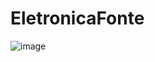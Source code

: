 # EletronicaFonte
![image](https://user-images.githubusercontent.com/102276547/174796910-df1ef954-a1ed-43c9-93b9-1061216939ce.png)
